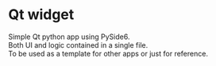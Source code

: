 # Qt widget
Simple Qt python app using PySide6.<br>
Both UI and logic contained in a single file.<br>
To be used as a template for other apps or just for reference.
